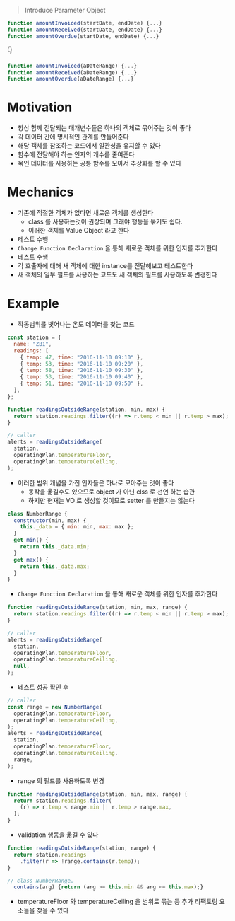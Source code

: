 > Introduce Parameter Object

```js
function amountInvoiced(startDate, endDate) {...}
function amountReceived(startDate, endDate) {...}
function amountOverdue(startDate, endDate) {...}
```

👇

```js
function amountInvoiced(aDateRange) {...}
function amountReceived(aDateRange) {...}
function amountOverdue(aDateRange) {...}
```

# Motivation

- 항상 함께 전달되는 매개변수들은 하나의 객체로 묶어주는 것이 좋다
- 각 데이터 간에 명시적인 관계를 만들어준다
- 해당 객체를 참조하는 코드에서 일관성을 유지할 수 있다
- 함수에 전달해야 하는 인자의 개수를 줄여준다
- 묶인 데이터를 사용하는 공통 함수를 모아서 추상화를 할 수 있다

# Mechanics

- 기존에 적절한 객체가 없다면 새로운 객체를 생성한다
  - class 를 사용하는것이 권장되며 그래야 행동을 묶기도 쉽다.
  - 이러한 객체를 Value Object 라고 한다
- 테스트 수행
- `Change Function Declaration` 을 통해 새로운 객체를 위한 인자를 추가한다
- 테스트 수행
- 각 호출자에 대해 새 객체에 대한 instance를 전달해보고 테스트한다
- 새 객체의 일부 필드를 사용하는 코드도 새 객체의 필드를 사용하도록 변경한다

# Example

- 작동범위를 벗어나는 온도 데이터를 찾는 코드

```js
const station = {
  name: "ZB1",
  readings: [
    { temp: 47, time: "2016-11-10 09:10" },
    { temp: 53, time: "2016-11-10 09:20" },
    { temp: 58, time: "2016-11-10 09:30" },
    { temp: 53, time: "2016-11-10 09:40" },
    { temp: 51, time: "2016-11-10 09:50" },
  ],
};
```

```js
function readingsOutsideRange(station, min, max) {
  return station.readings.filter((r) => r.temp < min || r.temp > max);
}
```

```js
// caller
alerts = readingsOutsideRange(
  station,
  operatingPlan.temperatureFloor,
  operatingPlan.temperatureCeiling,
);
```

- 이러한 범위 개념을 가진 인자들은 하나로 모아주는 것이 좋다
  - 동작을 옮길수도 있으므로 object 가 아닌 clss 로 선언 하는 습관
  - 하지만 현재는 VO 로 생성할 것이므로 setter 를 만들지는 않는다

```js
class NumberRange {
  constructor(min, max) {
    this._data = { min: min, max: max };
  }
  get min() {
    return this._data.min;
  }
  get max() {
    return this._data.max;
  }
}
```

- `Change Function Declaration` 을 통해 새로운 객체를 위한 인자를 추가한다

```js
function readingsOutsideRange(station, min, max, range) {
  return station.readings.filter((r) => r.temp < min || r.temp > max);
}
```

```js
// caller
alerts = readingsOutsideRange(
  station,
  operatingPlan.temperatureFloor,
  operatingPlan.temperatureCeiling,
  null,
);
```

- 테스트 성공 확인 후

```js
// caller
const range = new NumberRange(
  operatingPlan.temperatureFloor,
  operatingPlan.temperatureCeiling,
);
alerts = readingsOutsideRange(
  station,
  operatingPlan.temperatureFloor,
  operatingPlan.temperatureCeiling,
  range,
);
```

- range 의 필드를 사용하도록 변경

```js
function readingsOutsideRange(station, min, max, range) {
  return station.readings.filter(
    (r) => r.temp < range.min || r.temp > range.max,
  );
}
```

- validation 행동을 옮길 수 있다

```js
function readingsOutsideRange(station, range) {
  return station.readings
    .filter(r => !range.contains(r.temp));
}

// class NumberRange…
  contains(arg) {return (arg >= this.min && arg <= this.max);}
```

- temperatureFloor 와 temperatureCeiling 을 범위로 묶는 등 추가 리팩토링 요소들을 찾을 수 있다
